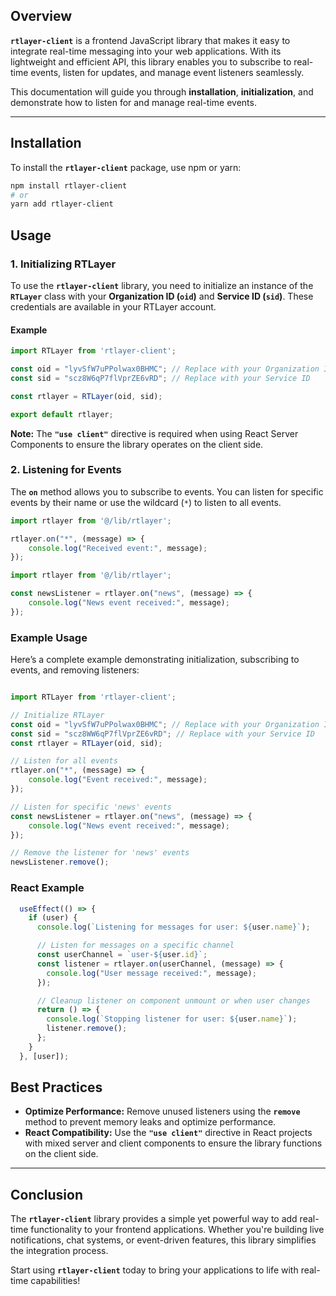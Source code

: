 ## **Overview**

**`rtlayer-client`** is a frontend JavaScript library that makes it easy to integrate real-time messaging into your web applications. With its lightweight and efficient API, this library enables you to subscribe to real-time events, listen for updates, and manage event listeners seamlessly.

This documentation will guide you through **installation**, **initialization**, and demonstrate how to listen for and manage real-time events.

---

## **Installation**

To install the **`rtlayer-client`** package, use npm or yarn:

```bash
npm install rtlayer-client
# or
yarn add rtlayer-client
```
## **Usage**

### **1. Initializing RTLayer**

To use the **`rtlayer-client`** library, you need to initialize an instance of the **`RTLayer`** class with your **Organization ID (`oid`)** and **Service ID (`sid`)**. These credentials are available in your RTLayer account.

#### **Example**

```javascript
import RTLayer from 'rtlayer-client';

const oid = "lyvSfW7uPPolwax0BHMC"; // Replace with your Organization ID
const sid = "scz8W6qP7flVprZE6vRD"; // Replace with your Service ID

const rtlayer = RTLayer(oid, sid);

export default rtlayer;
```
**Note:** The **`"use client"`** directive is required when using React Server Components to ensure the library operates on the client side.

### **2. Listening for Events**

The **`on`** method allows you to subscribe to events. You can listen for specific events by their name or use the wildcard (`*`) to listen to all events.

```javascript
import rtlayer from '@/lib/rtlayer';

rtlayer.on("*", (message) => {
    console.log("Received event:", message);
});
```

```javascript
import rtlayer from '@/lib/rtlayer';

const newsListener = rtlayer.on("news", (message) => {
    console.log("News event received:", message);
});
```


### **Example Usage**

Here’s a complete example demonstrating initialization, subscribing to events, and removing listeners:

```javascript

import RTLayer from 'rtlayer-client';

// Initialize RTLayer
const oid = "lyvSfW7uPPolwax0BHMC"; // Replace with your Organization ID
const sid = "scz8WW6qP7flVprZE6vRD"; // Replace with your Service ID
const rtlayer = RTLayer(oid, sid);

// Listen for all events
rtlayer.on("*", (message) => {
    console.log("Event received:", message);
});

// Listen for specific 'news' events
const newsListener = rtlayer.on("news", (message) => {
    console.log("News event received:", message);
});

// Remove the listener for 'news' events
newsListener.remove();

```
### **React Example**
```javascript
  useEffect(() => {
    if (user) {
      console.log(`Listening for messages for user: ${user.name}`);

      // Listen for messages on a specific channel
      const userChannel = `user-${user.id}`;
      const listener = rtlayer.on(userChannel, (message) => {
        console.log("User message received:", message);
      });

      // Cleanup listener on component unmount or when user changes
      return () => {
        console.log(`Stopping listener for user: ${user.name}`);
        listener.remove();
      };
    }
  }, [user]);
```
## **Best Practices**

- **Optimize Performance:** Remove unused listeners using the **`remove`** method to prevent memory leaks and optimize performance.  
- **React Compatibility:** Use the **`"use client"`** directive in React projects with mixed server and client components to ensure the library functions on the client side.

---

## **Conclusion**

The **`rtlayer-client`** library provides a simple yet powerful way to add real-time functionality to your frontend applications. Whether you're building live notifications, chat systems, or event-driven features, this library simplifies the integration process.

Start using **`rtlayer-client`** today to bring your applications to life with real-time capabilities!
